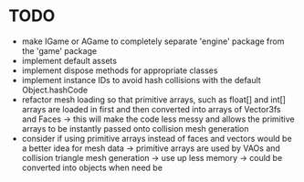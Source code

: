 # TODO

- make IGame or AGame to completely separate 'engine' package from the 'game' package
- implement default assets
- implement dispose methods for appropriate classes
- implement instance IDs to avoid hash collisions with the default Object.hashCode
- refactor mesh loading so that primitive arrays, such as float[] and int[] arrays are loaded in first and then converted into arrays of Vector3fs and Faces
	-> this will make the code less messy and allows the primitive arrays to be instantly passed onto collision mesh generation
- consider if using primitive arrays instead of faces and vectors would be a better idea for mesh data
	-> primitive arrays are used by VAOs and collision triangle mesh generation
	-> use up less memory
	-> could be converted into objects when need be
